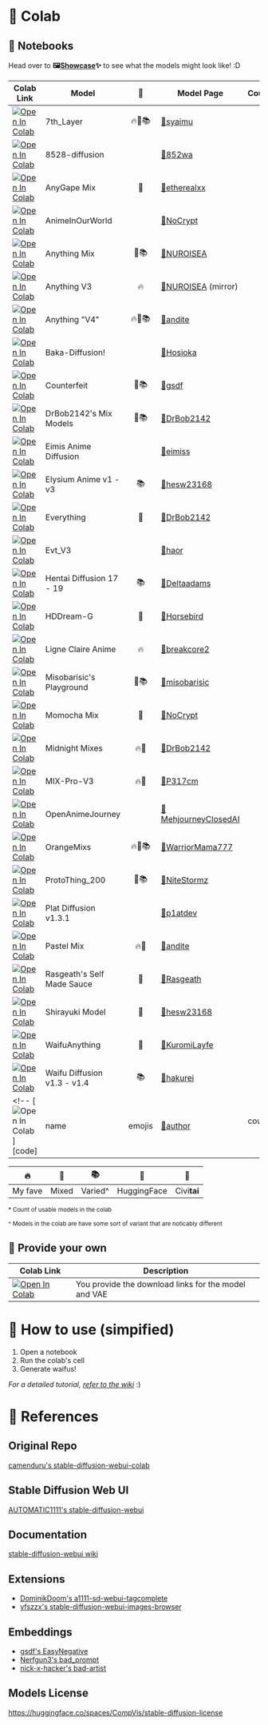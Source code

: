 # 🚀 Colab
## 📒 Notebooks

Head over to **🖼[Showcase][showcase]✨** to see what the models might look like! :D

| Colab Link | Model | 🤔  | Model Page | Count*
| ---        | ---   | :---: | ---        | ---: |
[![Open In Colab][colab-icon]][7thl] | 7th_Layer | 🔥🔁📚 | [🤗syaimu](https://huggingface.co/syaimu/7th_Layer) | 10
[![Open In Colab][colab-icon]][8528] | 8528-diffusion | | [🤗852wa](https://huggingface.co/852wa/8528-diffusion) | 1
[![Open In Colab][colab-icon]][agmx] | AnyGape Mix | 🔁 | [🤗etherealxx](https://huggingface.co/etherealxx/anygape-mix) | 1
[![Open In Colab][colab-icon]][aiow] | AnimeInOurWorld |  | [🤗NoCrypt](https://huggingface.co/NoCrypt/animeinourworld-model) | 1
[![Open In Colab][colab-icon]][amx]  | Anything Mix | 🔁📚 | [🤗NUROISEA](https://huggingface.co/NUROISEA/anything-mix) | 7
[![Open In Colab][colab-icon]][av3]  | Anything V3 | 🔥 | [🤗NUROISEA](https://huggingface.co/NUROISEA/av3-mirror) (mirror) | 1 
[![Open In Colab][colab-icon]][av4]  | Anything "V4" | 🔥🔁📚 | [🤗andite](https://huggingface.co/andite/anything-v4.0) | 2
[![Open In Colab][colab-icon]][bd]   | Baka-Diffusion! |  | [🤗Hosioka](https://huggingface.co/Hosioka/Baka-Diffusion) | 1 
[![Open In Colab][colab-icon]][crft] | Counterfeit  | 🔁📚 | [🤗gsdf](https://huggingface.co/gsdf/Counterfeit-V2.5) | 5
[![Open In Colab][colab-icon]][dbmx] | DrBob2142's Mix Models | 🔁📚 | [🤗DrBob2142](https://huggingface.co/DrBob2142/Mix-Models) | 12
[![Open In Colab][colab-icon]][ead]  | Eimis Anime Diffusion |  | [🤗eimiss](https://huggingface.co/eimiss/EimisAnimeDiffusion_1.0v) | 1
[![Open In Colab][colab-icon]][eam]  | Elysium Anime v1 - v3 | 📚 | [🤗hesw23168](https://huggingface.co/hesw23168/SD-Elysium-Model) | 3
[![Open In Colab][colab-icon]][evry] | Everything | 🔁 | [🤗DrBob2142](https://huggingface.co/DrBob2142/Everything) | 3
[![Open In Colab][colab-icon]][evt3] | Evt_V3 |  | [🤗haor](https://huggingface.co/haor/Evt_V3) | 1
[![Open In Colab][colab-icon]][hd]   | Hentai Diffusion 17 - 19 | 📚 | [🤗Deltaadams](https://huggingface.co/Deltaadams/HentaiDiffusion) | 3
[![Open In Colab][colab-icon]][hddg] | HDDream-G | 🔁 | [🤗Horsebird](https://huggingface.co/Horsebird/HDDream-G) | 1
[![Open In Colab][colab-icon]][lca]  | Ligne Claire Anime | 🔥 | [🤗breakcore2](https://huggingface.co/breakcore2/ligne_claire_anime_diffusion) | 1
[![Open In Colab][colab-icon]][mbp]  | Misobarisic's Playground |  🔁📚 | [🤗misobarisic](https://huggingface.co/misobarisic/playground) | 7
[![Open In Colab][colab-icon]][mcmx] | Momocha Mix | 🔁 | [🤗NoCrypt](https://huggingface.co/NoCrypt/momocha-mix) | 1
[![Open In Colab][colab-icon]][mnmx] | Midnight Mixes | 🔥🔁 | [🤗DrBob2142](https://huggingface.co/DrBob2142/Midnight_Mixes) | 3
[![Open In Colab][colab-icon]][mpv3] | MIX-Pro-V3  | 🔥🔁 | [👔P317cm](https://civitai.com/models/7241/mix-pro-v3) | 1
[![Open In Colab][colab-icon]][oaj]  | OpenAnimeJourney |  | [🤗MehjourneyClosedAI](https://huggingface.co/MehjourneyClosedAI/OpenAnimeJourney) | 1
[![Open In Colab][colab-icon]][omx]  | OrangeMixs | 🔥🔁📚 | [🤗WarriorMama777](https://huggingface.co/WarriorMama777/OrangeMixs) | 23
[![Open In Colab][colab-icon]][p200] | ProtoThing_200 | 🔁📚 | [🤗NiteStormz](https://huggingface.co/NiteStormz/ProtoThing_200) | 2
[![Open In Colab][colab-icon]][pd13] | Plat Diffusion v1.3.1  | | [🤗p1atdev](https://huggingface.co/p1atdev/plat-diffusion) | 1
[![Open In Colab][colab-icon]][ptmx] | Pastel Mix  | 🔥🔁 | [🤗andite](https://huggingface.co/andite/pastel-mix) | 1
[![Open In Colab][colab-icon]][rsms] | Rasgeath's Self Made Sauce | 🔁 | [🤗Rasgeath](https://huggingface.co/Rasgeath/self_made_sauce) | 7
[![Open In Colab][colab-icon]][sryk] | Shirayuki Model | 🔁 | [🤗hesw23168](https://huggingface.co/hesw23168/SD_Shirayuki_Model) | 1
[![Open In Colab][colab-icon]][wany] | WaifuAnything | 🔁 | [🤗KuromiLayfe](https://huggingface.co/KuromiLayfe/WaifuAnything) | 1
[![Open In Colab][colab-icon]][wd]   | Waifu Diffusion v1.3 - v1.4 | 📚 | [🤗hakurei](https://huggingface.co/hakurei/waifu-diffusion) | 4
<!-- [![Open In Colab][colab-icon]][code] | name  | emojis | [🤗author](https://huggingface.co/author/model) | count -->

| 🔥 | 🔁 | 📚 | 🤗 | 👔 |
| --- | --- | --- | --- | --- |
| My fave | Mixed | Varied^ | HuggingFace | Civi**tai**

<small>* Count of usable models in the colab</small>

<small>^ Models in the colab are have some sort of variant that are noticably different</small>

[showcase]: https://github.com/NUROISEA/anime-webui-colab/wiki/Showcase

## 🔧 Provide your own
| Colab Link | Description
| --- | --- |
[![Open In Colab][colab-icon]][own-model] | You provide the download links for the model and VAE

# 🤔 How to use (simpified)

1. Open a notebook
2. Run the colab's cell
3. Generate waifus!

*For a detailed tutorial, [refer to the wiki](https://github.com/NUROISEA/anime-webui-colab/wiki/Getting-started)* :)

# 🧐 References

## Original Repo
[camenduru's stable-diffusion-webui-colab](https://github.com/camenduru/stable-diffusion-webui-colab)

## Stable Diffusion Web UI
[AUTOMATIC1111's stable-diffusion-webui](https://github.com/AUTOMATIC1111/stable-diffusion-webui)

## Documentation
[stable-diffusion-webui wiki](https://github.com/AUTOMATIC1111/stable-diffusion-webui/wiki)

## Extensions
- [DominikDoom's a1111-sd-webui-tagcomplete](https://github.com/DominikDoom/a1111-sd-webui-tagcomplete)
- [yfszzx's stable-diffusion-webui-images-browser](https://github.com/yfszzx/stable-diffusion-webui-images-browser)

## Embeddings
- [gsdf's EasyNegative](https://huggingface.co/datasets/gsdf/EasyNegative)
- [Nerfgun3's bad_prompt](https://huggingface.co/datasets/Nerfgun3/bad_prompt)
- [nick-x-hacker's bad-artist](https://huggingface.co/nick-x-hacker/bad-artist)

## Models License
https://huggingface.co/spaces/CompVis/stable-diffusion-license

[colab-icon]: https://colab.research.google.com/assets/colab-badge.svg

[7thl]: https://colab.research.google.com/github/NUROISEA/anime-webui-colab/blob/main/notebooks/7th_layer.ipynb
[8528]: https://colab.research.google.com/github/NUROISEA/anime-webui-colab/blob/main/notebooks/8528-diffusion.ipynb
[agmx]: https://colab.research.google.com/github/NUROISEA/anime-webui-colab/blob/main/notebooks/any_gape_mix.ipynb
[aiow]: https://colab.research.google.com/github/NUROISEA/anime-webui-colab/blob/main/notebooks/animeinourworld.ipynb
[amx]:  https://colab.research.google.com/github/NUROISEA/anime-webui-colab/blob/main/notebooks/anything_mix.ipynb
[av3]:  https://colab.research.google.com/github/NUROISEA/anime-webui-colab/blob/main/notebooks/anything_v3.ipynb
[av4]:  https://colab.research.google.com/github/NUROISEA/anime-webui-colab/blob/main/notebooks/anything_v4.ipynb
[bd]:   https://colab.research.google.com/github/NUROISEA/anime-webui-colab/blob/main/notebooks/baka_diffusion.ipynb
[crft]: https://colab.research.google.com/github/NUROISEA/anime-webui-colab/blob/main/notebooks/counterfeit.ipynb
[dbmx]: https://colab.research.google.com/github/NUROISEA/anime-webui-colab/blob/main/notebooks/drbob2142_mix_models.ipynb
[ead]:  https://colab.research.google.com/github/NUROISEA/anime-webui-colab/blob/main/notebooks/eimis_anime_diffusion.ipynb
[eam]:  https://colab.research.google.com/github/NUROISEA/anime-webui-colab/blob/main/notebooks/elysium_anime.ipynb
[evry]: https://colab.research.google.com/github/NUROISEA/anime-webui-colab/blob/main/notebooks/everything.ipynb
[evt3]: https://colab.research.google.com/github/NUROISEA/anime-webui-colab/blob/main/notebooks/evt_v3.ipynb
[hd]:   https://colab.research.google.com/github/NUROISEA/anime-webui-colab/blob/main/notebooks/hentai_diffusion.ipynb
[hddg]: https://colab.research.google.com/github/NUROISEA/anime-webui-colab/blob/main/notebooks/hddream_g.ipynb
[lca]:  https://colab.research.google.com/github/NUROISEA/anime-webui-colab/blob/main/notebooks/ligne_claire_anime_diffusion.ipynb
[mbp]:  https://colab.research.google.com/github/NUROISEA/anime-webui-colab/blob/main/notebooks/misobarisic_playground.ipynb
[mcmx]: https://colab.research.google.com/github/NUROISEA/anime-webui-colab/blob/main/notebooks/momocha_mix.ipynb
[mnmx]: https://colab.research.google.com/github/NUROISEA/anime-webui-colab/blob/main/notebooks/midnight_mixes.ipynb
[mpv3]: https://colab.research.google.com/github/NUROISEA/anime-webui-colab/blob/main/notebooks/mix-pro-v3.ipynb
[oaj]:  https://colab.research.google.com/github/NUROISEA/anime-webui-colab/blob/main/notebooks/open_anime_journey.ipynb
[omx]:  https://colab.research.google.com/github/NUROISEA/anime-webui-colab/blob/main/notebooks/orange_mixs.ipynb
[p200]: https://colab.research.google.com/github/NUROISEA/anime-webui-colab/blob/main/notebooks/protothing_200.ipynb
[pd13]: https://colab.research.google.com/github/NUROISEA/anime-webui-colab/blob/main/notebooks/plat-diffusion.ipynb
[ptmx]: https://colab.research.google.com/github/NUROISEA/anime-webui-colab/blob/main/notebooks/pastel_mix.ipynb
[rsms]: https://colab.research.google.com/github/NUROISEA/anime-webui-colab/blob/main/notebooks/rasgeath_self_made_sauce.ipynb
[sryk]: https://colab.research.google.com/github/NUROISEA/anime-webui-colab/blob/main/notebooks/shirayuki_model.ipynb
[wany]: https://colab.research.google.com/github/NUROISEA/anime-webui-colab/blob/main/notebooks/waifuanything.ipynb
[wd]:   https://colab.research.google.com/github/NUROISEA/anime-webui-colab/blob/main/notebooks/waifu_diffusion.ipynb

[own-model]: https://colab.research.google.com/github/NUROISEA/anime-webui-colab/blob/main/notebooks/provide_your_own_models.ipynb
